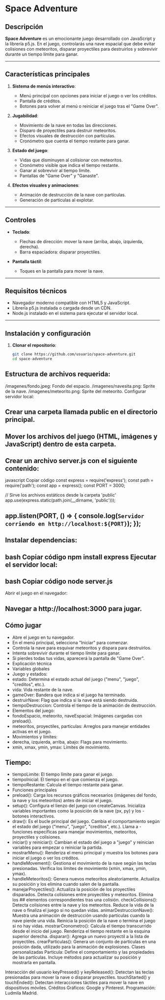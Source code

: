 # Space Adventure

## Descripción

**Space Adventure** es un emocionante juego desarrollado con JavaScript y la librería p5.js. En el juego, controlarás una nave espacial que debe evitar colisiones con meteoritos, disparar proyectiles para destruirlos y sobrevivir durante un tiempo límite para ganar.

---

## Características principales

1. **Sistema de menús interactivo**:
   - Menú principal con opciones para iniciar el juego o ver los créditos.
   - Pantalla de créditos.
   - Botones para volver al menú o reiniciar el juego tras el "Game Over".

2. **Jugabilidad**:
   - Movimiento de la nave en todas las direcciones.
   - Disparo de proyectiles para destruir meteoritos.
   - Efectos visuales de destrucción con partículas.
   - Cronómetro que cuenta el tiempo restante para ganar.

3. **Estado del juego**:
   - Vidas que disminuyen al colisionar con meteoritos.
   - Cronómetro visible que indica el tiempo restante.
   - Ganar al sobrevivir al tiempo límite.
   - Pantallas de "Game Over" y "Ganaste".

4. **Efectos visuales y animaciones**:
   - Animación de destrucción de la nave con partículas.
   - Generación de partículas al explotar.

---

## Controles

- **Teclado**:
  - Flechas de dirección: mover la nave (arriba, abajo, izquierda, derecha).
  - Barra espaciadora: disparar proyectiles.

- **Pantalla táctil**:
  - Toques en la pantalla para mover la nave.

---

## Requisitos técnicos

- Navegador moderno compatible con HTML5 y JavaScript.
- Librería p5.js instalada o cargada desde un CDN.
- Node.js instalado en el sistema para ejecutar el servidor local.

---

## Instalación y configuración

1. **Clonar el repositorio**:
   ```bash
   git clone https://github.com/usuario/space-adventure.git
   cd space-adventure
## Estructura de archivos requerida:

/imagenes/fondo.jpeg: Fondo del espacio.
/imagenes/navesita.png: Sprite de la nave.
/imagenes/meteorito.png: Sprite del meteorito.
Configurar servidor local:

## Crear una carpeta llamada public en el directorio principal.

## Mover los archivos del juego (HTML, imágenes y JavaScript) dentro de esta carpeta.

## Crear un archivo server.js con el siguiente contenido:

javascript
Copiar código
const express = require('express');
const path = require('path');
const app = express();
const PORT = 3000;

// Sirve los archivos estáticos desde la carpeta 'public'
app.use(express.static(path.join(__dirname, 'public')));

app.listen(PORT, () => {
  console.log(`Servidor corriendo en http://localhost:${PORT}`);
});
---
Instalar dependencias:
---
bash
Copiar código
npm install express
Ejecutar el servidor local:
---
bash
Copiar código
node server.js
---
Abrir el juego en el navegador:

Navegar a http://localhost:3000 para jugar.
---
## Cómo jugar
- Abre el juego en tu navegador.
- En el menú principal, selecciona "Iniciar" para comenzar.
- Controla la nave para esquivar meteoritos y dispara para destruirlos.
- Intenta sobrevivir durante el tiempo límite para ganar.
- Si pierdes todas tus vidas, aparecerá la pantalla de "Game Over".
- Explicación técnica
- Variables globales
- Juego y estados:
- estado: Determina el estado actual del juego ("menu", "juego", "creditos", etc.).
- vida: Vida restante de la nave.
- gameOver: Bandera que indica si el juego ha terminado.
- destruirNave: Flag que indica si la nave está siendo destruida.
- tiempoDestruccion: Controla el tiempo de la animación de destrucción.
- Elementos del juego:
- fondoEspacio, meteorito, naveEspacial: Imágenes cargadas con preload().
- meteoritos, proyectiles, particulas: Arreglos para manejar entidades activas en el juego.
- Movimientos y límites:
- derecha, izquierda, arriba, abajo: Flags para movimiento.
- xmin, xmax, ymin, ymax: Límites de movimiento.
## Tiempo:
- tiempoLimite: El tiempo límite para ganar el juego.
- tiempoInicial: El tiempo en el que comienza el juego.
- tiempoRestante: Calcula el tiempo restante para ganar.
- Funciones principales
- preload(): Carga los recursos gráficos necesarios (imágenes del fondo, la nave y los meteoritos) antes de iniciar el juego.
- setup(): Configura el lienzo del juego con createCanvas. Inicializa variables importantes como la posición de la nave (px, py) y los - botones interactivos.
- draw(): Es el bucle principal del juego. Cambia el comportamiento según el estado del juego ("menu", "juego", "creditos", etc.). Llama a - funciones específicas para manejar movimientos, meteoritos, proyectiles y colisiones.
- iniciar() y reiniciar(): Cambian el estado del juego a "juego" y reinician variables para empezar o reiniciar la partida.
- mostrarMenu(): Renderiza el menú principal y muestra los botones para iniciar el juego o ver los créditos.
- handleMovement(): Gestiona el movimiento de la nave según las teclas presionadas. Verifica los límites de movimiento (xmin, xmax, ymin, ymax).
- handleMeteoritos(): Genera nuevos meteoritos aleatoriamente. Actualiza su posición y los elimina cuando salen de la pantalla.
- manejarProyectiles(): Actualiza la posición de los proyectiles disparados. Detecta colisiones entre proyectiles y meteoritos. Elimina los ## elementos correspondientes tras una colisión.
checkCollisions(): Detecta colisiones entre la nave y los meteoritos. Reduce la vida de la nave o finaliza el juego si no quedan vidas.
animarDestruccionNave(): Muestra una animación de destrucción usando partículas cuando la nave pierde una vida. Reinicia la posición de la nave o termina el juego si no hay vidas.
mostrarCronometro(): Calcula el tiempo transcurrido desde el inicio del juego. Renderiza el tiempo restante en la esquina superior derecha.
disparar(): Agrega un nuevo proyectil a la lista de proyectiles.
crearParticulas(): Genera un conjunto de partículas en una posición dada, utilizado para la animación de explosiones.
Clases personalizadas
Particula:
Define el comportamiento y las propiedades de las partículas. Incluye métodos para actualizar su posición y mostrarla en pantalla.

Interacción del usuario
keyPressed() y keyReleased(): Detectan las teclas presionadas para mover la nave o disparar proyectiles.
touchStarted() y touchEnded(): Detectan interacciones táctiles para mover la nave en dispositivos móviles.
Créditos
Gráficos: Google y Pinterest.
Programación: Ludmila Madrid.
